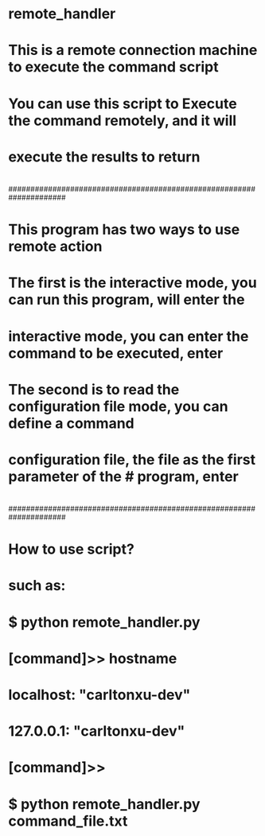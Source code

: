 # remote_handler
#
# This is a remote connection machine to execute the command script
#
# You can use this script to Execute the command remotely, and it will 
# execute the results to return 
# 
#####################################################################
# This program has two ways to use remote action
# 
# The first is the interactive mode, you can run this program, will enter the 
# interactive mode, you can enter the command to be executed, enter
# 
# The second is to read the configuration file mode, you can define a command 
# configuration file, the file as the first parameter of the #  program, enter
#
#####################################################################
# 
# How to use script?
# 
# such as:
#     $ python remote_handler.py
#  [command]>> hostname
#  localhost: "carltonxu-dev"
#  127.0.0.1: "carltonxu-dev"
#  [command]>>
#
#    $ python remote_handler.py command_file.txt
#  
# 
